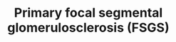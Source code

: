 ---
annotations:
- id: CL:1001005
  parent: native cell
  type: Cell Type Ontology
  value: glomerular capillary endothelial cell
- id: DOID:1312
  parent: null
  type: Disease Ontology
  value: focal segmental glomerulosclerosis
- id: PW:0000301
  parent: disease pathway
  type: Pathway Ontology
  value: kidney failure pathway
authors:
- DMicael
- MaintBot
- Egonw
- Mkutmon
- Zari
- AlexanderPico
- AMTan
- Khanspers
- Eweitz
- Finterly
description: Primary or idiopathic focal segmental glomerulosclerosis (FSGS) a cause
  of nephrotic syndrome in children and adolescents, as well as an important cause
  of end stage renal disease in adults. FSGS is mainly associated with foot process
  effacement, proliferation of mesangial, endothelial and epithelial cells in the
  early stages followed by collapse of glomerular capillaries leading to scarring.
  It may lead to dramatic manifestations such as proteinuria, hypoaluminemia, and
  hypertension. Also, there are many inheritable genetic abnormalities that can cause
  podocyte damage of FSGS caused by mutations in proteins that are important for podocyte
  function. The genes include CD2AP, MYO1E, WNT1, and LAMB2. On the far left, the
  diagram illustrates molecular interactions between a normal podocyte and matrix
  interactions. ACTN4 and SYNPO and DAG1 interacting with AGRN associate with the
  actin cytoskeleton; these actin associated proteins might play a role in maintaining
  podocyte and GBM architecture. DAG1 binds to UTRN, which in turn binds an actin
  filament, thus completing the link between the actin-based cytoskeleton and the
  extracellular matrix. Podocyte foot processes are anchored to the glomerular basement
  membrane (GBM) via ITGB1 and ITGA3 integrin complex and DAG1-UTRN complex. Transmembrane
  proteins such as LAMA5 and CD151 bind to ITGB1 and ITGA3, respectively. The intracellular
  integrins combine with cytoskeletal via intermediates which include TLN1, VCL, and
  PAX complex and the ILK, PARVA, and LIMS1 complex. (Guanghua Hu et. al 2013 - Biomedicine
  and Aging Pathology vol 3) Upon primary podocyte injury, there are multiple pathways
  involved in podocyte injury. "Sustaining NPHS1 and phosphorylation might contribute
  to both anti-apoptotic signaling and actin polymerization. The CD80 pathway may
  be targeted by TLR4 or blocking the binding of B7-1 to slit diaphragm structure
  proteins such as KIRREL2/3. PLAUR could be inhibited by interfering with binding
  of PLAUR and ITGAV/B3 integrin, inhibiting ITGB3 integrin activation, or inhibiting
  binding of ITGAV/B3 integrin to VTN. The notch pathway can be targeted by interfering
  with its upstream activation by blocking the TGF-β1 effect, inhibiting γ-secretase,
  which is required for proteolytic receptor activation, or interfering with target
  gene transcription." (Reiser J. et al 2010 - Kidney Int vol 77) Post podocyte development,
  increased activation of NOTCH1 and WNT/CTNNB1 activities contribute to glomerulosclerosis.
  Expression of JAG1 on the ligand-expressing cell induces proteolytic cleavage of
  the Notch receptor on the signal-receiving cell, releasing the NOTCH1. DKK1 inhibits
  WNT1 binding to LRP5/6. By inhibiting the destruction of CTNNB1, CTNNB1 is stablilized.
  "The CTSL pathway could be targeted by specifically inhibiting CTSL expression or
  activity, shifting the equilibrium of SYNPO toward the phosphorylated form by inhibiting
  calcineurin-mediated dephosphorylation or enhancing PKA or CAMK2B-mediated phosphorylation,
  protecting SYNPO and DNM1 by compounds that bind to the CTSL cleavage site, or delivering
  cleavage-resistant SYNPO and DNM1 mutants." (Reiser J. et al 2010 - Kidney Int vol
  77) The destruction of podocyte's cytoskeleton architecture leads to lose of normal
  podocyte epitopes such as VIM, SYNPO, and WT1, and lose of cyclin-dependent kinase
  inhibitors CDKN1C and CDKN1B. Also, podocytes acquire proliferation of CDKN1A. This
  leads to podocytopenia which have been shown to cause primary FSGS and then followed
  by end-stage renal disease (ESRD). FSGS is also induced by microRNA-193a and its
  downregulation of WT1, destroying podocyte foot processes. There is insufficient
  evidence that segmental glomerular lesions can be caused by other drugs or toxins,
  apart from some used experimentally such as doxorubicin and puromycin aminonucleoside.  Treatments
  such as steroids, high-dose cyclosporine, ritxuximab can reduce proteinuria based
  on their immunosuppressive properties and through stabilization of the podocyte
  actin cytoskeleton.   Proteins on this pathway have targeted assays available via
  the [https://assays.cancer.gov/available_assays?wp_id=WP2572 CPTAC Assay Portal]
last-edited: 2021-06-22
organisms:
- Homo sapiens
redirect_from:
- /index.php/Pathway:WP2572
- /instance/WP2572
revision: null
schema-jsonld:
- '@context': https://schema.org/
  '@id': https://wikipathways.github.io/pathways/WP2572.html
  '@type': Dataset
  creator:
    '@type': Organization
    name: WikiPathways
  description: Primary or idiopathic focal segmental glomerulosclerosis (FSGS) a cause
    of nephrotic syndrome in children and adolescents, as well as an important cause
    of end stage renal disease in adults. FSGS is mainly associated with foot process
    effacement, proliferation of mesangial, endothelial and epithelial cells in the
    early stages followed by collapse of glomerular capillaries leading to scarring.
    It may lead to dramatic manifestations such as proteinuria, hypoaluminemia, and
    hypertension. Also, there are many inheritable genetic abnormalities that can
    cause podocyte damage of FSGS caused by mutations in proteins that are important
    for podocyte function. The genes include CD2AP, MYO1E, WNT1, and LAMB2. On the
    far left, the diagram illustrates molecular interactions between a normal podocyte
    and matrix interactions. ACTN4 and SYNPO and DAG1 interacting with AGRN associate
    with the actin cytoskeleton; these actin associated proteins might play a role
    in maintaining podocyte and GBM architecture. DAG1 binds to UTRN, which in turn
    binds an actin filament, thus completing the link between the actin-based cytoskeleton
    and the extracellular matrix. Podocyte foot processes are anchored to the glomerular
    basement membrane (GBM) via ITGB1 and ITGA3 integrin complex and DAG1-UTRN complex.
    Transmembrane proteins such as LAMA5 and CD151 bind to ITGB1 and ITGA3, respectively.
    The intracellular integrins combine with cytoskeletal via intermediates which
    include TLN1, VCL, and PAX complex and the ILK, PARVA, and LIMS1 complex. (Guanghua
    Hu et. al 2013 - Biomedicine and Aging Pathology vol 3) Upon primary podocyte
    injury, there are multiple pathways involved in podocyte injury. "Sustaining NPHS1
    and phosphorylation might contribute to both anti-apoptotic signaling and actin
    polymerization. The CD80 pathway may be targeted by TLR4 or blocking the binding
    of B7-1 to slit diaphragm structure proteins such as KIRREL2/3. PLAUR could be
    inhibited by interfering with binding of PLAUR and ITGAV/B3 integrin, inhibiting
    ITGB3 integrin activation, or inhibiting binding of ITGAV/B3 integrin to VTN.
    The notch pathway can be targeted by interfering with its upstream activation
    by blocking the TGF-β1 effect, inhibiting γ-secretase, which is required for proteolytic
    receptor activation, or interfering with target gene transcription." (Reiser J.
    et al 2010 - Kidney Int vol 77) Post podocyte development, increased activation
    of NOTCH1 and WNT/CTNNB1 activities contribute to glomerulosclerosis. Expression
    of JAG1 on the ligand-expressing cell induces proteolytic cleavage of the Notch
    receptor on the signal-receiving cell, releasing the NOTCH1. DKK1 inhibits WNT1
    binding to LRP5/6. By inhibiting the destruction of CTNNB1, CTNNB1 is stablilized.
    "The CTSL pathway could be targeted by specifically inhibiting CTSL expression
    or activity, shifting the equilibrium of SYNPO toward the phosphorylated form
    by inhibiting calcineurin-mediated dephosphorylation or enhancing PKA or CAMK2B-mediated
    phosphorylation, protecting SYNPO and DNM1 by compounds that bind to the CTSL
    cleavage site, or delivering cleavage-resistant SYNPO and DNM1 mutants." (Reiser
    J. et al 2010 - Kidney Int vol 77) The destruction of podocyte's cytoskeleton
    architecture leads to lose of normal podocyte epitopes such as VIM, SYNPO, and
    WT1, and lose of cyclin-dependent kinase inhibitors CDKN1C and CDKN1B. Also, podocytes
    acquire proliferation of CDKN1A. This leads to podocytopenia which have been shown
    to cause primary FSGS and then followed by end-stage renal disease (ESRD). FSGS
    is also induced by microRNA-193a and its downregulation of WT1, destroying podocyte
    foot processes. There is insufficient evidence that segmental glomerular lesions
    can be caused by other drugs or toxins, apart from some used experimentally such
    as doxorubicin and puromycin aminonucleoside.  Treatments such as steroids, high-dose
    cyclosporine, ritxuximab can reduce proteinuria based on their immunosuppressive
    properties and through stabilization of the podocyte actin cytoskeleton.   Proteins
    on this pathway have targeted assays available via the [https://assays.cancer.gov/available_assays?wp_id=WP2572
    CPTAC Assay Portal]
  keywords:
  - ''
  - 14-3-3
  - AACTININ4
  - ACTN4
  - AGRN
  - AKT1
  - CADHERIN
  - CAMK2B
  - CD151
  - CD2AP
  - CD80
  - CDKN1A
  - CDKN1B
  - CDKN1C
  - CLDN1
  - COL4A3
  - COL4A4
  - COL4A5
  - CR1
  - CTNNB1
  - CTSL
  - CsA
  - DAG1
  - DKK1
  - DNM1
  - FAK
  - FAT1
  - FORMIN INF2
  - FYN
  - HHARP
  - ILK
  - INF2
  - IRF6
  - ITGA3
  - ITGAV
  - ITGB1
  - ITGB3
  - ITGB4
  - JAG1
  - KIRREL2
  - KIRREL3
  - KRT8
  - LAMA5
  - LAMB2
  - LIMS1
  - LMX1B
  - LRP5
  - LRP6
  - MKI67
  - MME
  - MT-TL1
  - MYCOPHENOLATE MOFETIL
  - MYH9
  - MYO1E
  - NCK1
  - NEPHRIN
  - NMMHC
  - NON-MUSCLE MYOSIN-1E
  - NOTCH1
  - NPHS1
  - NPHS2
  - PARVA
  - PAX2
  - PCNA
  - PHOSPHOLIPASE CE1
  - PLAUR
  - PLCE1
  - PLCG1
  - PODOCIN
  - PODXL
  - PTPRO
  - RITUXIMAB
  - SCARB2
  - SMARCAL1
  - SYNPO
  - TGFB1
  - TLN1
  - TLR4
  - TRPC6
  - UTRN
  - VCL
  - VIM
  - VTN
  - WNT1
  - WT1
  license: CC0
  name: Primary focal segmental glomerulosclerosis (FSGS)
seo: CreativeWork
title: Primary focal segmental glomerulosclerosis (FSGS)
wpid: WP2572
---